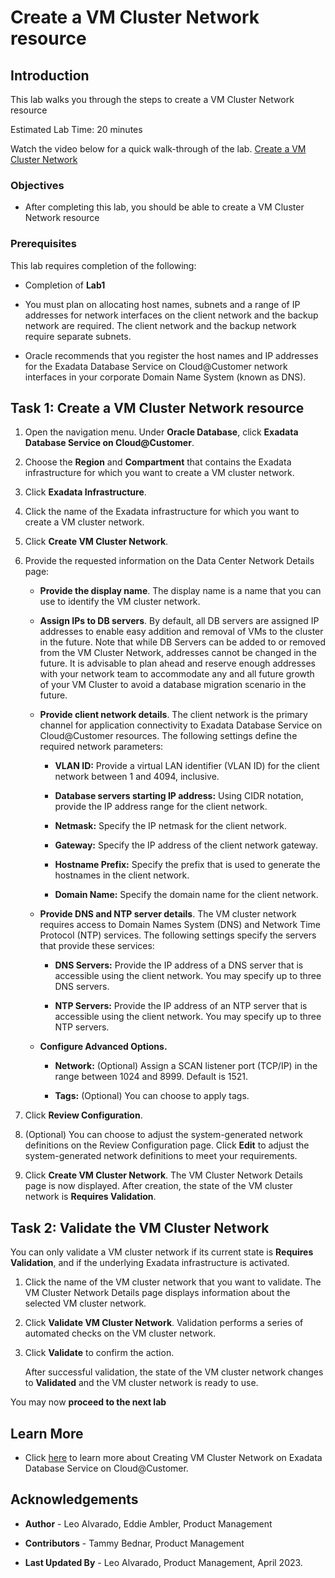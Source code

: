 
# Create a VM Cluster Network resource


## Introduction

This lab walks you through the steps to create a VM Cluster Network resource

Estimated Lab Time: 20 minutes

Watch the video below for a quick walk-through of the lab.
[Create a VM Cluster Network](youtube:5gaKF1ewyRg)




### Objectives

-   After completing this lab, you should be able to create a VM Cluster Network resource


### Prerequisites

This lab requires completion of the following:

* Completion of **Lab1**

* You must plan on allocating host names, subnets and a range of IP addresses for network interfaces on the client network and the backup network are required. The client network and the backup network require separate subnets.

* Oracle recommends that you register the host names and IP addresses for the Exadata Database Service on Cloud@Customer network interfaces in your corporate Domain Name System (known as DNS).



## Task 1: Create a VM Cluster Network resource

1. Open the navigation menu. Under **Oracle Database**, click **Exadata Database Service on Cloud@Customer**.

2. Choose the **Region** and **Compartment** that contains the Exadata infrastructure for which you want to create a VM cluster network.

3. Click **Exadata Infrastructure**.

4. Click the name of the Exadata infrastructure for which you want to create a VM cluster network.

5. Click **Create VM Cluster Network**.

6. Provide the requested information on the Data Center Network Details page:

    * **Provide the display name**. The display name is a name that you can use to identify the VM cluster network.

    * **Assign IPs to DB servers**. By default, all DB servers are assigned IP addresses to enable easy addition and removal of VMs to the cluster in the future. Note that while DB Servers can be added to or removed from the VM Cluster Network, addresses cannot be changed in the future. It is advisable to plan ahead and reserve enough addresses with your network team to accommodate any and all future growth of your VM Cluster to avoid a database migration scenario in the future.

    * **Provide client network details**. The client network is the primary channel for application connectivity to Exadata Database Service on Cloud@Customer resources. The following settings define the required network parameters:

        * **VLAN ID:** Provide a virtual LAN identifier (VLAN ID) for the client network between 1 and 4094, inclusive.

        * **Database servers starting IP address:** Using CIDR notation, provide the IP address range for the client network.

        * **Netmask:** Specify the IP netmask for the client network.

        * **Gateway:** Specify the IP address of the client network gateway.

        * **Hostname Prefix:** Specify the prefix that is used to generate the hostnames in the client network.

        * **Domain Name:** Specify the domain name for the client network.

    * **Provide DNS and NTP server details**. The VM cluster network requires access to Domain Names System (DNS) and Network Time Protocol (NTP) services. The following settings specify the servers that provide these services:

        * **DNS Servers:** Provide the IP address of a DNS server that is accessible using the client network. You may specify up to three DNS servers.

        * **NTP Servers:** Provide the IP address of an NTP server that is accessible using the client network. You may specify up to three NTP servers.

    * **Configure Advanced Options.**

        * **Network:** (Optional) Assign a SCAN listener port (TCP/IP) in the range between 1024 and 8999. Default is 1521.

        * **Tags:** (Optional) You can choose to apply tags.

7. Click **Review Configuration**.

8. (Optional) You can choose to adjust the system-generated network definitions on the Review Configuration page. Click **Edit** to adjust the system-generated network definitions to meet your requirements.

9. Click **Create VM Cluster Network**. The VM Cluster Network Details page is now displayed. After creation, the state of the VM cluster network is **Requires Validation**.


## Task 2: Validate the VM Cluster Network

You can only validate a VM cluster network if its current state is **Requires Validation**, and if the underlying Exadata infrastructure is activated.

1. Click the name of the VM cluster network that you want to validate. The VM Cluster Network Details page displays information about the selected VM cluster network.

2. Click **Validate VM Cluster Network**. Validation performs a series of automated checks on the VM cluster network.

3. Click **Validate** to confirm the action.

    After successful validation, the state of the VM cluster network changes to **Validated** and the VM cluster network is ready to use.


You may now **proceed to the next lab**



## Learn More

* Click [here](https://docs.public.oneportal.content.oci.oraclecloud.com/en-us/iaas/exadata/doc/ecc-setting-up-the-network.html) to learn more about Creating VM Cluster Network on Exadata Database Service on Cloud@Customer.

## Acknowledgements

* **Author** - Leo Alvarado, Eddie Ambler, Product Management

* **Contributors** - Tammy Bednar, Product Management

* **Last Updated By** - Leo Alvarado, Product Management, April 2023.
